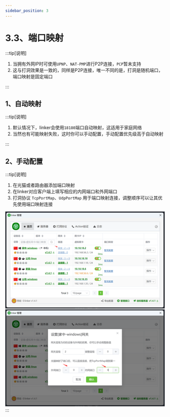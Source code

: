 ```yaml
---
sidebar_position: 3
---
```


# 3.3、端口映射

:::tip[说明]

1. 当拥有外网IP时可使用`UPNP`、`NAT-PMP`进行P2P连接，`PCP`暂未支持
2. 这与打洞效果是一致的，同样是P2P连接，唯一不同的是，打洞是随机端口，端口映射是固定端口

:::

## 1、自动映射
:::tip[说明]

1. 默认情况下，linker会使用`18180`端口自动映射，这适用于家庭网络
2. 当然也有可能映射失败，这时你可以手动配置，手动配置优先级高于自动映射

:::


## 2、手动配置
:::tip[说明]
1. 在光猫或者路由器添加端口映射
2. 在linker对应客户端上填写相应的内网端口和外网端口
3. 打洞协议 `TcpPortMap`、`UdpPortMap` 用于端口映射连接，调整顺序可以让其优先使用端口映射连接

![Docusaurus Plushie](./img/portmap.png)
![Docusaurus Plushie](./img/portmap1.png)
:::